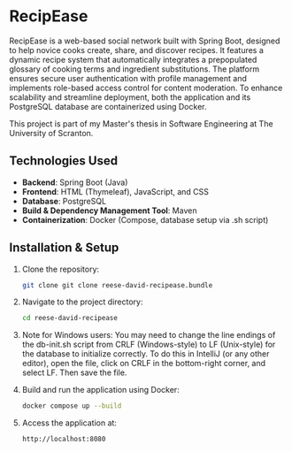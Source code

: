 # RecipEase

RecipEase is a web-based social network built with Spring Boot, designed to help novice cooks create, share, and discover recipes. 
It features a dynamic recipe system that automatically integrates a prepopulated glossary of cooking terms and ingredient substitutions. 
The platform ensures secure user authentication with profile management and implements role-based access control for content moderation. 
To enhance scalability and streamline deployment, both the application and its PostgreSQL database are containerized using Docker.

This project is part of my Master's thesis in Software Engineering at The University of Scranton.

## Technologies Used

- **Backend**: Spring Boot (Java)
- **Frontend**: HTML (Thymeleaf), JavaScript, and CSS
- **Database**: PostgreSQL
- **Build & Dependency Management Tool**: Maven
- **Containerization**: Docker (Compose, database setup via .sh script)

## Installation & Setup

1. Clone the repository:
   ```bash
   git clone git clone reese-david-recipease.bundle
   ```

2. Navigate to the project directory:
   ```bash
   cd reese-david-recipease
   ```

3. Note for Windows users: You may need to change the line endings of the db-init.sh script from CRLF (Windows-style) to LF (Unix-style) for the database to initialize correctly.
    To do this in IntelliJ (or any other editor), open the file, click on CRLF in the bottom-right corner, and select LF.
    Then save the file. 

4. Build and run the application using Docker:
   ```bash
   docker compose up --build
   ```

5. Access the application at:
   ```
   http://localhost:8080
   ```